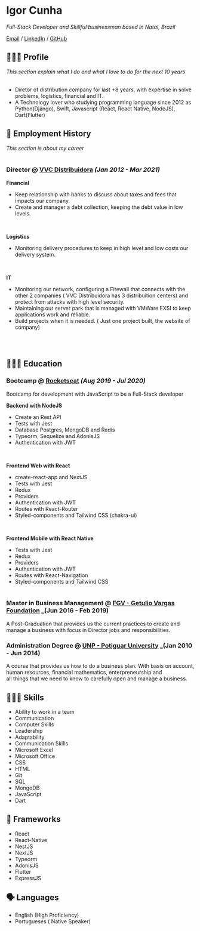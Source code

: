 # Igor Cunha

_Full-Stack Developer and Skillful businessman based in Natal, Brazil_ <br>

[Email](mailto:igorcesarcunha@gmail.com) / [LinkedIn](https://www.linkedin.com/in/igor-cunha-07bb9b3b/) / [GitHub](https://github.com/iigorcunha/)

## 👨🏻‍💻 Profile
_This section explain what I do and what I love to do for the next 10 years_
<br><br>
- Diretor of distribution company for last +8 years, with expertise in solve problems, logistics, financial and IT.
- A Technology lover who studying programming language since 2012 as Python(Django), Swift, Javascript (React, React Native, NodeJS), Dart(Flutter)

    
## 💼 Employment History

_This section is about my career_
<br><br>
### Director @ [VVC Distribuidora](https://vvc.com.br) _(Jan 2012 - Mar 2021)_ <br>
**Financial**
  - Keep relationship with banks to discuss about taxes and fees that impacts our company.
  - Create and manager a debt collection, keeping the debt value in low levels.
  
<br>

**Logistics**
  - Monitoring delivery procedures to keep in high level and low costs our delivery system.
  
<br>

**IT**
  - Monitoring our network, configuring a Firewall that connects with the other 2 companies ( VVC Distribuidora has 3 distribuition centers)
    and protect from attacks with high level security.
  - Maintaining our server park that is managed with VMWare EXSI to keep applications work and reliable.
  - Build projects when it is needed. ( Just one project built, the website of company)


<br><br>

## 👨🏻‍🎓 Education

### Bootcamp @ [Rocketseat](https://www.rocketseat.com.br/) _(Aug 2019 - Jul 2020)_<br>
Bootcamp for development with JavaScript to be a Full-Stack developer<br>

**Backend with NodeJS**
  - Create an Rest API
  - Tests with Jest
  - Database Postgres, MongoDB and Redis
  - Typeorm, Sequelize and AdonisJS
  - Authentication with JWT
  <br>

**Frontend Web with React**
  - create-react-app and NextJS
  - Tests with Jest
  - Redux
  - Providers
  - Authentication with JWT
  - Routes with React-Router
  - Styled-components and Tailwind CSS (chakra-ui)
  <br>
  
  **Frontend Mobile with React Native**
  - Tests with Jest
  - Redux
  - Providers
  - Authentication with JWT
  - Routes with React-Navigation
  - Styled-components and Tailwind CSS
  <br><br>
  
 
 ### Master in Business Management @ [FGV - Getulio Vargas Foundation](https://portal.fgv.br/r) _(Jun 2016 - Feb 2019)<br>
 
 A Post-Graduation that provides us the current practices to create and manage a business with focus in Director jobs and responsibilities.
 
 ### Administration Degree @ [UNP - Potiguar University](https://unp.br) _(Jan 2010 - Jun 2014) <br>
 
 A course that provides us how to do a business plan. With basis on account, human resources, financial mathematics, enterpreneurship and<br>
 all things that we need to know to carefully open and manage a business.



## 👨🏻‍💻 Skills <br>

  - Ability to work in a team
  - Communication
  - Computer Skills
  - Leadership
  - Adaptability
  - Communication Skills
  - Microsoft Excel
  - Microsoft Office
  - CSS
  - HTML
  - Git
  - SQL
  - MongoDB
  - JavaScript
  - Dart
  
## 🧰 Frameworks

  - React
  - React-Native
  - NestJS
  - NextJS
  - Typeorm
  - AdonisJS
  - Flutter
  - ExpressJS

## 🗣️ Languages <br>

  - English (High Proficiency)
  - Portugueses ( Native Speaker)




